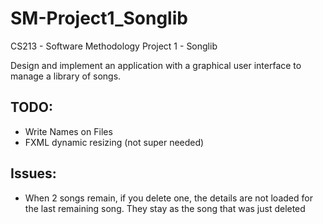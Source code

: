 # SM-Project1_Songlib
CS213 - Software Methodology Project 1 - Songlib

Design and implement an application with a graphical user interface to manage a library of songs.

## TODO:
- Write Names on Files
- FXML dynamic resizing (not super needed)

## Issues:
- When 2 songs remain, if you delete one, the details are not loaded for the last remaining song. They stay as the song that was just deleted